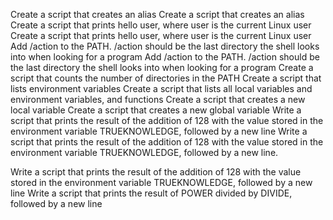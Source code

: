 Create a script that creates an alias
Create a script that creates an alias
Create a script that prints hello user, where user is the current Linux user
Create a script that prints hello user, where user is the current Linux user
Add /action to the PATH. /action should be the last directory the shell looks into when looking for a program
Add /action to the PATH. /action should be the last directory the shell looks into when looking for a program
Create a script that counts the number of directories in the PATH
Create a script that lists environment variables
Create a script that lists all local variables and environment variables, and functions
Create a script that creates a new local variable
Create a script that creates a new global variable
Write a script that prints the result of the addition of 128 with the value stored in the environment variable TRUEKNOWLEDGE, followed by a new line
Write a script that prints the result of the addition of 128 with the value stored in the environment variable TRUEKNOWLEDGE, followed by a new line.




Write a script that prints the result of the addition of 128 with the value stored in the environment variable TRUEKNOWLEDGE, followed by a new line
Write a script that prints the result of POWER divided by DIVIDE, followed by a new line
